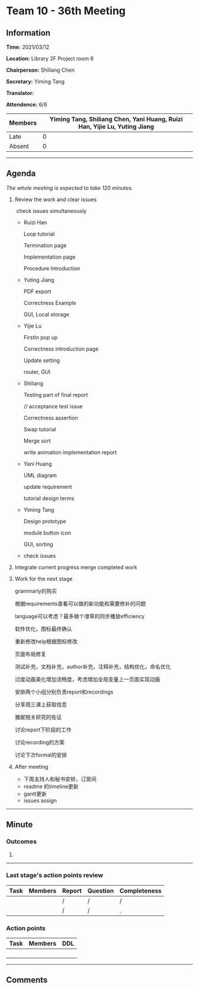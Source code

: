 # Team 10 - 36th Meeting

## Information

**Time:** 2021/03/12

**Location:** Library 2F Project room 6

**Chairperson:** Shiliang Chen

**Secretary:** Yiming Tang

**Translator:** 

**Attendence:** 6/6

| **Members** | **Yiming Tang, Shiliang Chen, Yani Huang, Ruizi Han, Yijie Lu, Yuting Jiang** |
| ----------- | ------------------------------------------------------------ |
| Late        | 0                                                            |
| Absent      | 0                                                            |



------

## Agenda

*The whole meeting is expected to take 120 minutes.*

1. Review the work and clear issues
   
   ​	check issues simultaneously
   
   - Ruizi Han
     
      Loop tutorial
      
      Termination page
      
      Implementation page
      
      Procedure Introduction
      
   - Yuting Jiang
     
      PDF export
      
      Correctness Example
      
      GUI, Local storage
      
   - Yijie Lu
     
      FirstIn pop up
      
      Correctness introduction page
      
      Update setting
      
      router, GUI
      
   - Shiliang
     
      Testing part of final report
      
      // acceptance test issue
      
      Correctness assertion
      
      Swap tutorial
      
      Merge sort
      
      write animation implementation report
      
   - Yani Huang
     
      UML diagram
      
      update requirement
      
      tutorial design terms
      
   - Yiming Tang
     
      Design prototype
      
      module button icon
      
      GUI, sorting
      
   - check issues
   
2. Integrate current progress
   merge completed work

3. Work for the next stage

   grammarly的购买

   根据requirements查看可以做的新功能和需要修补的问题

   language可以考虑？最多做个潦草的同步播放efficiency

   软件优化，图标最终确认

   重新修改help根据图标修改

   页面布局修复

   测试补充，文档补充，author补充，注释补充，结构优化，命名优化

   过度动画美化增加流畅度，考虑增加全局变量上一页面实现动画

   安排两个小组分别负责report和recordings

   分享周三课上获取信息

   雅妮相关研究的佐证

   讨论report下阶段的工作

   讨论recording的方案

   讨论下次formal的安排

4. After meeting
   - 下周主持人和秘书安排，订房间
   - readme 的timeline更新
   - gantt更新
   - issues assign




------

## Minute

### Outcomes

1. 



------

### Last stage's action points review

| **Task** | **Members** | **Report** | **Question** | **Completeness** |
| -------- | ----------- | ---------- | ------------ | ---------------- |
|          |             | /          | /            | /                |
|          |             | /          | /            | .                |



### Action points

| **Task** | **Members** | **DDL** |
| -------- | ----------- | ------- |
|          |             |         |
|          |             |         |
|          |             |         |
|          |             |         |

------

## Comments

